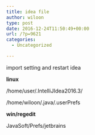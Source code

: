 ```yaml
---
title: idea file
author: wiloon
type: post
date: 2016-12-24T11:50:49+00:00
url: /?p=9621
categories:
  - Uncategorized

---
```

import setting and restart idea

**linux**
  
/home/user/.IntelliJIdea2016.3/

/home/wiloon/.java/.userPrefs

**win/regedit**
  
JavaSoft/Prefs/jetbrains